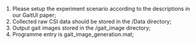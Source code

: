 1. Please setup the experiment scenario according to the descriptions in our GaitUI paper;
2. Collected raw CSI data should be stored in the /Data directory;
3. Output gait images stored in the /gait_image directory;
4. Programme entry is gait_image_generation.mat;
